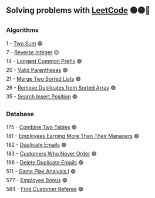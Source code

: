 ## Solving problems with [LeetCode](https://leetcode.com/problemset/) 🟢🟡🔴

### Algorithms 

1   - [Two Sum](src/algorithms/easy/TwoSum.java) 🟢<br>
7   - [Reverse Integer](src/algorithms/medium/ReverseInteger.java) 🟡<br>
14  - [Longest Common Prefix](src/algorithms/easy/LongestCommonPrefix.java) 🟢<br>
20  - [Valid Parentheses](src/algorithms/easy/ValidParentheses.java) 🟢<br>
21  - [Merge Two Sorted Lists](src/algorithms/easy/MergeTwoSortedLists.java) 🟢<br>
26  - [Remove Duplicates from Sorted Array](src/algorithms/easy/RemoveDuplicatesFromSortedArray.java) 🟢<br>
35  - [Search Insert Position](src/algorithms/easy/SearchInsertPosition.java) 🟢<br>

### Database
175 - [Combine Two Tables](src/database/easy/combine-two-tables.sql) 🟢<br>
181 - [Employees Earning More Than Their Managers](src/database/easy/employees-earning-more-than-their-managers.sql) 🟢<br>
182 - [Duplicate Emails](src/database/easy/duplicate-emails.sql) 🟢<br>
183 - [Customers Who Never Order](src/database/easy/customers-who-never-order.sql) 🟢<br>
196 - [Delete Duplicate Emails](src/database/easy/delete-duplicate-emails.sql) 🟢<br>
511 - [Game Play Analysis I](src/database/easy/game-play-analysis-i.sql) 🟢<br>
577 - [Employee Bonus](src/database/easy/employee-bonus.sql) 🟢<br>
584 - [Find Customer Referee](src/database/easy/find-customer-referee.sql) 🟢<br>

